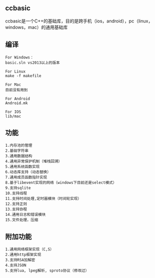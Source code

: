 ## ccbasic
ccbasic是一个C++的基础库，目的是跨手机（ios，android），pc（linux，windows，mac）的通用基础库

## 编译 
```
For Windows：
basic.sln vs2013以上的版本

For Linux
make -f makefile

For Mac
目前没有用到

For Android
Android.mk

For IOS
lib/mac
```
## 功能
```
1.内存池的管理
2.基础字符串
3.通用数据结构
4.通用异常保护机制（堆栈回溯）
5.通用系统函数实现
6.动态库支持（动态替换）
7.通用成员函数指针实现
8.基于libevent实现的网络（windows下目前还是select模式）
9.支持sqlite
10.支持线程
11.支持时间处理,定时器模块（时间轮实现）
12.支持正则
13.支持协程
14.通用日志和错误模块
15.文件处理，压缩
```
## 附加功能
```
1.通用网络框架实现（C,S）
2.通用http框架实现
3.支持RSA加解密
4.支持JSON
5.支持lua, lpeg解析, sproto协议（修改过）
```


